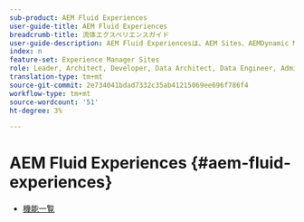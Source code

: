 ```yaml
---
sub-product: AEM Fluid Experiences
user-guide-title: AEM Fluid Experiences
breadcrumb-title: 流体エクスペリエンスガイド
user-guide-description: AEM Fluid Experiencesは、AEM Sites、AEMDynamic Media、AEM Assetsの強力な機能セットを活用して、ヘッドレスコンテンツ配信に対する堅牢なソリューションを提供します。
index: n
feature-set: Experience Manager Sites
role: Leader, Architect, Developer, Data Architect, Data Engineer, Administrator, Business Practitioner
translation-type: tm+mt
source-git-commit: 2e734041bdad7332c35ab41215069ee696f786f4
workflow-type: tm+mt
source-wordcount: '51'
ht-degree: 3%

---
```



# AEM Fluid Experiences {#aem-fluid-experiences}

+ [機能一覧](/help/fluid-experiences/feature-list.md)